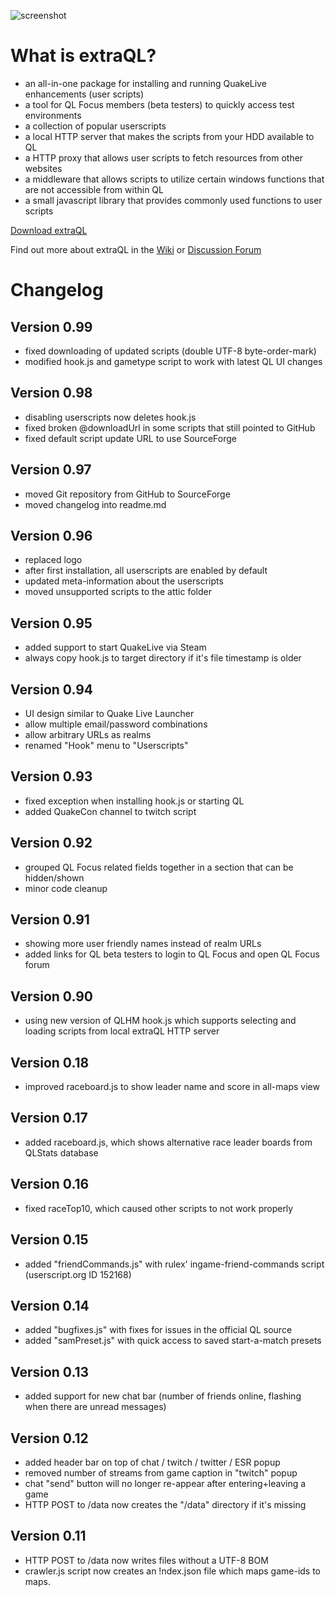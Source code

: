 ﻿![screenshot](https://a.fsdn.com/con/app/proj/extraql/screenshots/001-extraQL.png/182/137)

What is extraQL?
================

- an all-in-one package for installing and running QuakeLive enhancements (user scripts)
- a tool for QL Focus members (beta testers) to quickly access test environments
- a collection of popular userscripts
- a local HTTP server that makes the scripts from your HDD available to QL
- a HTTP proxy that allows user scripts to fetch resources from other websites
- a middleware that allows scripts to utilize certain windows functions that are not accessible from within QL
- a small javascript library that provides commonly used functions to user scripts

[Download extraQL](https://sourceforge.net/projects/extraql/files/)

Find out more about extraQL in the [Wiki](https://sourceforge.net/p/extraql/wiki/Home/) or [Discussion Forum](https://sourceforge.net/p/extraql/discussion/)

Changelog
=========

Version 0.99
---

- fixed downloading of updated scripts (double UTF-8 byte-order-mark)
- modified hook.js and gametype script to work with latest QL UI changes

Version 0.98
---

- disabling userscripts now deletes hook.js
- fixed broken @downloadUrl in some scripts that still pointed to GitHub
- fixed default script update URL to use SourceForge

Version 0.97
---

- moved Git repository from GitHub to SourceForge
- moved changelog into readme.md

Version 0.96
---

- replaced logo
- after first installation, all userscripts are enabled by default
- updated meta-information about the userscripts
- moved unsupported scripts to the attic folder

Version 0.95
---

- added support to start QuakeLive via Steam
- always copy hook.js to target directory if it's file timestamp is older

Version 0.94
---

- UI design similar to Quake Live Launcher
- allow multiple email/password combinations
- allow arbitrary URLs as realms
- renamed "Hook" menu to "Userscripts"

Version 0.93
---

- fixed exception when installing hook.js or starting QL
- added QuakeCon channel to twitch script

Version 0.92
---
- grouped QL Focus related fields together in a section that can be hidden/shown
- minor code cleanup

Version 0.91
---

- showing more user friendly names instead of realm URLs
- added links for QL beta testers to login to QL Focus and open QL Focus forum

Version 0.90
---

- using new version of QLHM hook.js which supports selecting and loading scripts from local extraQL HTTP server

Version 0.18
---

- improved raceboard.js to show leader name and score in all-maps view

Version 0.17
---

- added raceboard.js, which shows alternative race leader boards from QLStats database

Version 0.16
---

- fixed raceTop10, which caused other scripts to not work properly

Version 0.15
---

- added "friendCommands.js" with rulex' ingame-friend-commands script (userscript.org ID 152168)

Version 0.14
---

- added "bugfixes.js" with fixes for issues in the official QL source
- added "samPreset.js" with quick access to saved start-a-match presets

Version 0.13
---

- added support for new chat bar (number of friends online, flashing when there are unread messages)

Version 0.12
---

- added header bar on top of chat / twitch / twitter / ESR popup
- removed number of streams from game caption in "twitch" popup
- chat "send" button will no longer re-appear after entering+leaving a game
- HTTP POST to /data now creates the "/data" directory if it's missing

Version 0.11
---

- HTTP POST to /data now writes files without a UTF-8 BOM
- crawler.js script now creates an !ndex.json file which maps game-ids to maps.